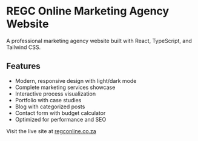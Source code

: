 # REGC Online Marketing Agency Website

A professional marketing agency website built with React, TypeScript, and Tailwind CSS.

## Features

- Modern, responsive design with light/dark mode
- Complete marketing services showcase
- Interactive process visualization
- Portfolio with case studies
- Blog with categorized posts
- Contact form with budget calculator
- Optimized for performance and SEO

Visit the live site at [regconline.co.za](https://regconline.co.za)
